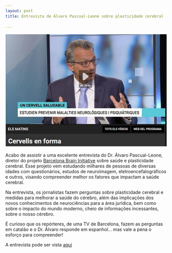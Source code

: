 ```yaml
---
layout: post
title: Entrevista de Álvaro Pascual-Leone sobre plasticidade cerebral

---
```

![](/images/alvaro.png)


Acabo de assistir a uma excelente entrevista do Dr. Álvaro Pascual-Leone, diretor do projeto [Barcelona Brain Initiative](https://bbhi.cat/?lang=es) sobre saúde e plasticidade cerebral. Esse  projeto vem estudando milhares de pessoas de diversas idades com questionários, estudos de neuroimagem, eletroencefalográficos e outros, visando compreender melhor os fatores que impactam a saúde cerebral.
 
Na entrevista, os jornalistas fazem perguntas sobre plasticidade cerebral e medidas para melhorar a saúde do cérebro, além das implicações dos novos conhecimentos de neurociências para a área jurídica, bem como sobre o impacto do mundo moderno, cheio de informações incessantes, sobre o nosso cérebro.

É curioso que os repórteres, de uma TV de Barcelona, fazem as perguntas em catalão e o Dr. Álvaro responde em espanhol... mas vale a pena o esforço para compreender!

A entrevista pode ser vista [aqui](https://bbhi.cat/cerebros-en-forma/?lang=es)


